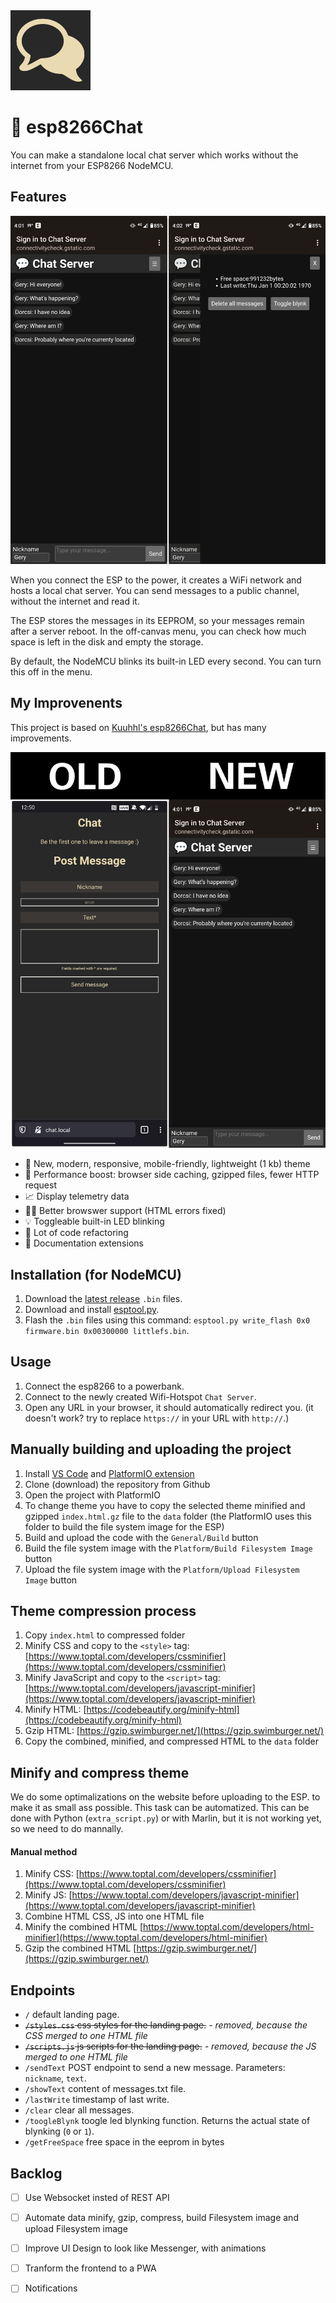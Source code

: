 <img src="icon.png" alt="esp8266Chat icon" width="128">

# 💬 esp8266Chat
  
You can make a standalone local chat server which works without the internet from your ESP8266 NodeMCU.

## Features

<img style="width: 600px" src="screenshot-v2.png" alt="Screenshot">

When you connect the ESP to the power, it creates a WiFi network and hosts a local chat server. You can send messages to a public channel, without the internet and read it.

The ESP stores the messages in its EEPROM, so your messages remain after a server reboot. In the off-canvas menu, you can check how much space is left in the disk and empty the storage.

By default, the NodeMCU blinks its built-in LED every second. You can turn this off in the menu.

## My Improvenents

This project is based on [Kuuhhl's esp8266Chat](https://github.com/Kuuhhl/esp8266Chat), but has many improvements.

<img style="width: 600px" src="uicomparsion.png" alt="UI comparsion V1 vs V2">

* 📱 New, modern, responsive, mobile-friendly, lightweight (1 kb) theme
* 🚀 Performance boost: browser side caching, gzipped files, fewer HTTP request
* 📈 Display telemetry data
* 👨‍⚕️ Better browswer support (HTML errors fixed)
* 💡 Toggleable built-in LED blinking
* 📖 Lot of code refactoring
* 📖 Documentation extensions

## Installation (for NodeMCU)

1. Download the [latest release](https://github.com/BarnaGergely/esp8266Chat/releases) `.bin` files.
2. Download and install [esptool.py](https://github.com/espressif/esptool).
3. Flash the `.bin` files using this command: `esptool.py write_flash 0x0 firmware.bin 0x00300000 littlefs.bin`.

## Usage

1. Connect the esp8266 to a powerbank.
2. Connect to the newly created Wifi-Hotspot `Chat Server`.
3. Open any URL in your browser, it should automatically redirect you. (it doesn't work? try to replace `https://` in your URL with `http://`.)

## Manually building and uploading the project

1. Install [VS Code](https://code.visualstudio.com/) and [PlatformIO extension](https://marketplace.visualstudio.com/items?itemName=platformio.platformio-ide)
2. Clone (download) the repository from Github
3. Open the project with PlatformIO
4. To change theme you have to copy the selected theme minified and gzipped `index.html.gz` file to the `data` folder (the PlatformIO uses this folder to build the file system image for the ESP)
5. Build and upload the code with the `General/Build` button
6. Build the file system image with the `Platform/Build Filesystem Image` button
7. Upload the file system image with the `Platform/Upload Filesystem Image` button

## Theme compression process

1. Copy `index.html` to compressed folder
2. Minify CSS and copy to the `<style>` tag: [https://www.toptal.com/developers/cssminifier](https://www.toptal.com/developers/cssminifier)
3. Minify JavaScript and copy to the `<script>` tag: [https://www.toptal.com/developers/javascript-minifier](https://www.toptal.com/developers/javascript-minifier)
4. Minify HTML: [https://codebeautify.org/minify-html](https://codebeautify.org/minify-html)
5. Gzip HTML: [https://gzip.swimburger.net/](https://gzip.swimburger.net/)
6. Copy the combined, minified, and compressed HTML to the `data` folder

## Minify and compress theme

We do some optimalizations on the website before uploading to the ESP. to make it as small ass possible. This task can be automatized. This can be done with Python (`extra_script.py`) or with Marlin, but it is not working yet, so we need to do mannally.

#### Manual method

1. Minify CSS: [https://www.toptal.com/developers/cssminifier](https://www.toptal.com/developers/cssminifier)
2. Minify JS: [https://www.toptal.com/developers/javascript-minifier](https://www.toptal.com/developers/javascript-minifier)
3. Combine HTML CSS, JS into one HTML file
4. Minify the combined HTML [https://www.toptal.com/developers/html-minifier](https://www.toptal.com/developers/html-minifier)
5. Gzip the combined HTML [https://gzip.swimburger.net/](https://gzip.swimburger.net/)

## Endpoints

* `/` default landing page.
* ~~`/styles.css` css styles for the landing page.~~ *- removed, because the CSS merged to one HTML file*
* ~~`/scripts.js` js scripts for the landing page.~~ *- removed, because the JS merged to one HTML file*
* `/sendText` POST endpoint to send a new message. Parameters: `nickname`, `text`.
* `/showText` content of messages.txt file.
* `/lastWrite` timestamp of last write.
* `/clear` clear all messages.
* `/toogleBlynk` toogle led blynking function. Returns the actual state of blynking (`0` or `1`).
* `/getFreeSpace` free space in the eeprom in bytes

## Backlog

* [ ] Use Websocket insted of REST API
* [ ] Automate data minify, gzip, compress, build Filesystem image and upload Filesystem image
* [ ] Improve UI Design to look like Messenger, with animations
* [ ] Tranform the frontend to a PWA
* [ ] Notifications


